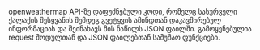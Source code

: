 openweathermap API-ზე დაფუძნებული კოდი, რომელც სასურველი ქალაქის შესყვანის შემდეგ გვეტყვის ამინდთან დაკავშირებულ ინფორმაციას და შეინახავს მის ნაწილს JSON ფაილში.
გამოყენებულია request მოდულთან და JSON ფაილებთან სამუშაო ფუნქციები.
